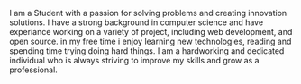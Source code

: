 I am a Student with a passion for solving
problems and creating innovation solutions. I
have a strong background in computer science
and have experiance working on a variety of project,
including web development, and open source. in my
free time i enjoy learning new technologies, reading
and spending time trying doing hard things. I am
a hardworking and dedicated individual who is always
striving to improve my skills and grow as a professional.

<!---
Umarcomrd/Umarcomrd is a ✨ special ✨ repository because its `README.md` (this file) appears on your GitHub profile.
You can click the Preview link to take a look at your changes
--->

